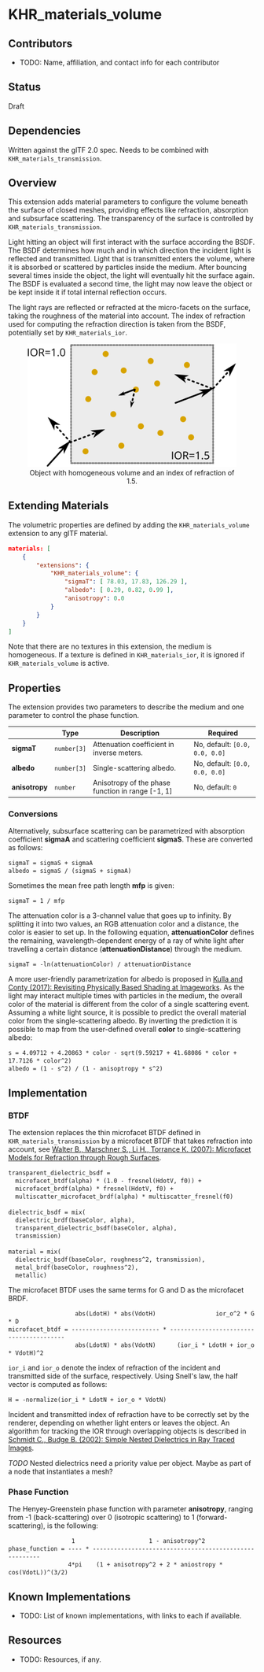 # KHR_materials_volume

## Contributors

* TODO: Name, affiliation, and contact info for each contributor

## Status

Draft

## Dependencies

Written against the glTF 2.0 spec. Needs to be combined with `KHR_materials_transmission`.

## Overview

This extension adds material parameters to configure the volume beneath the surface of closed meshes, providing effects like refraction, absorption and subsurface scattering. The transparency of the surface is controlled by `KHR_materials_transmission`.

Light hitting an object will first interact with the surface according the BSDF. The BSDF determines how much and in which direction the incident light is reflected and transmitted. Light that is transmitted enters the volume, where it is absorbed or scattered by particles inside the medium. After bouncing several times inside the object, the light will eventually hit the surface again. The BSDF is evaluated a second time, the light may now leave the object or be kept inside it if total internal reflection occurs.

The light rays are reflected or refracted at the micro-facets on the surface, taking the roughness of the material into account. The index of refraction used for computing the refraction direction is taken from the BSDF, potentially set by `KHR_materials_ior`.

<figure style="text-align:center">
<img src="./figures/volume.svg"/>
<figcaption>Object with homogeneous volume and an index of refraction of 1.5.</figcaption>
</figure>

## Extending Materials

The volumetric properties are defined by adding the `KHR_materials_volume` extension to any glTF material.

```json
materials: [
    {
        "extensions": {
            "KHR_materials_volume": {
                "sigmaT": [ 78.03, 17.83, 126.29 ],
                "albedo": [ 0.29, 0.82, 0.99 ],
                "anisotropy": 0.0
            }
        }
    }
]
```

Note that there are no textures in this extension, the medium is homogeneous. If a texture is defined in `KHR_materials_ior`, it is ignored if `KHR_materials_volume` is active.

## Properties

The extension provides two parameters to describe the medium and one parameter to control the phase function.

| | Type | Description | Required |
|-|------|-------------|----------|
| **sigmaT** | `number[3]` | Attenuation coefficient in inverse meters. | No, default: `[0.0, 0.0, 0.0]` |
| **albedo** | `number[3]` | Single-scattering albedo. | No, default: `[0.0, 0.0, 0.0]` |
| **anisotropy** | `number` | Anisotropy of the phase function in range [-1, 1] | No, default: `0` |

### Conversions

Alternatively, subsurface scattering can be parametrized with absorption coefficient **sigmaA** and scattering coefficient **sigmaS**. These are converted as follows:

```
sigmaT = sigmaS + sigmaA
albedo = sigmaS / (sigmaS + sigmaA)
```

Sometimes the mean free path length **mfp** is given:

```
sigmaT = 1 / mfp
```

The attenuation color is a 3-channel value that goes up to infinity. By splitting it into two values, an RGB attenuation color and a distance, the color is easier to set up. In the following equation, **attenuationColor** defines the remaining, wavelength-dependent energy of a ray of white light after travelling a certain distance (**attenuationDistance**) through the medium.

```
sigmaT = -ln(attenuationColor) / attenuationDistance
```

A more user-friendly parametrization for albedo is proposed in [Kulla and Conty (2017): Revisiting Physically Based Shading at Imageworks](https://blog.selfshadow.com/publications/s2017-shading-course/imageworks/s2017_pbs_imageworks_slides_v2.pdf). As the light may interact multiple times with particles in the medium, the overall color of the material is different from the color of a single scattering event. Assuming a white light source, it is possible to predict the overall material color from the single-scattering albedo. By inverting the prediction it is possible to map from the user-defined overall **color** to single-scattering albedo:

```
s = 4.09712 + 4.20863 * color - sqrt(9.59217 + 41.68086 * color + 17.7126 * color^2)
albedo = (1 - s^2) / (1 - anisoptropy * s^2)
```

## Implementation

### BTDF

The extension replaces the thin microfacet BTDF defined in `KHR_materials_transmission` by a microfacet BTDF that takes refraction into account, see [Walter B., Marschner S., Li H., Torrance K. (2007): Microfacet Models for Refraction through Rough Surfaces](https://www.cs.cornell.edu/~srm/publications/EGSR07-btdf.pdf).

```
transparent_dielectric_bsdf =
  microfacet_btdf(alpha) * (1.0 - fresnel(HdotV, f0)) +
  microfacet_brdf(alpha) * fresnel(HdotV, f0) +
  multiscatter_microfacet_brdf(alpha) * multiscatter_fresnel(f0)

dielectric_bsdf = mix(
  dielectric_brdf(baseColor, alpha),
  transparent_dielectric_bsdf(baseColor, alpha),
  transmission)

material = mix(
  dielectric_bsdf(baseColor, roughness^2, transmission),
  metal_brdf(baseColor, roughness^2),
  metallic)
```

The microfacet BTDF uses the same terms for G and D as the microfacet BRDF.

```
                   abs(LdotH) * abs(VdotH)                 ior_o^2 * G * D
microfacet_btdf = ------------------------- * ----------------------------------------
                   abs(LdotN) * abs(VdotN)      (ior_i * LdotH + ior_o * VdotH)^2
```

`ior_i` and `ior_o` denote the index of refraction of the incident and transmitted side of the surface, respectively. Using Snell's law, the half vector is computed as follows:

```
H = -normalize(ior_i * LdotN + ior_o * VdotN)
```

Incident and transmitted index of refraction have to be correctly set by the renderer, depending on whether light enters or leaves the object. An algorithm for tracking the IOR through overlapping objects is described in [Schmidt C., Budge B. (2002): Simple Nested Dielectrics in Ray Traced Images](http://citeseerx.ist.psu.edu/viewdoc/download?doi=10.1.1.125.5212&rep=rep1&type=pdf).

*TODO* Nested dielectrics need a priority value per object. Maybe as part of a node that instantiates a mesh?

### Phase Function

The Henyey-Greenstein phase function with parameter **anisotropy**, ranging from -1 (back-scattering) over 0 (isotropic scattering) to 1 (forward-scattering), is the following:

```
                  1                     1 - anisotropy^2
phase_function = ---- * -------------------------------------------------------
                 4*pi    (1 + anisotropy^2 + 2 * aniostropy * cos(VdotL))^(3/2)
```

## Known Implementations

* TODO: List of known implementations, with links to each if available.

## Resources

* TODO: Resources, if any.
